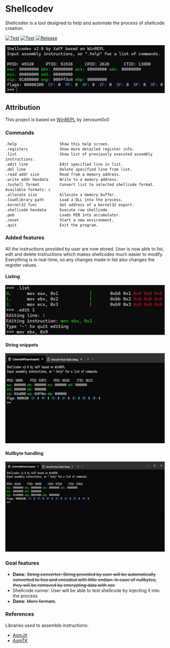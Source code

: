 # Shellcodev
Shellcodev is a tool designed to help and automate the process of shellcode creation. 

[![Test](https://img.shields.io/badge/Tested-x86-brightgreen?style=flat-square)]() [![Test](https://img.shields.io/badge/Not%20tested-x64-red?style=flat-square)]() [![Release](https://img.shields.io/badge/Release-v2.0.0-blue?style=flat-square)](https://github.com/XaFF-XaFF/Shellcodev/releases/tag/v2.1)

![1](https://raw.githubusercontent.com/XaFF-XaFF/Shellcodev/master/screenshots/1.png?raw=true)

## Attribution 
This project is based on [WinREPL](https://github.com/XaFF-XaFF/WinREPL) by zerosum0x0

### Commands 

```
.help                   Show this help screen.
.registers              Show more detailed register info.
.list                   Show list of previously executed assembly instructions.
.edit line              Edit specified line in list.
.del line               Delete specified line from list.
.read addr size         Read from a memory address.
.write addr hexdata     Write to a memory address.
.toshell format         Convert list to selected shellcode format. Available formats: c
.allocate size          Allocate a memory buffer.
.loadlibrary path       Load a DLL into the process.
.kernel32 func          Get address of a kernel32 export.
.shellcode hexdata      Execute raw shellcode.
.peb                    Loads PEB into accumulator.
.reset                  Start a new environment.
.quit                   Exit the program.
```

### Added features

All the instructions provided by user are now stored. User is now able to list, edit and delete instructions which makes
shellcodes much easier to modify. Everything is in real-time, so any changes made in list also changes the register values. 

#### Listing
![2](https://raw.githubusercontent.com/XaFF-XaFF/Shellcodev/master/screenshots/2.png?raw=true)

#### String snippets
<img src="https://github.com/XaFF-XaFF/Shellcodev/blob/master/screenshots/1.gif" width="600"/>

#### Nullbyte handling 
<img src="https://github.com/XaFF-XaFF/Shellcodev/blob/master/screenshots/2.gif" width="600"/>

### Goal features

- **Done:** ~~String converter: String provided by user will be automatically converted to hex and encoded with little endian. In case of nullbytes, they
will be removed by encrypting data with xor.~~
- Shellcode runner: User will be able to test shellcode by injecting it into the process.
- **Done:** ~~More formats~~.

### References 
Libraries used to assemble instructions:
- [AsmJit](https://github.com/asmjit/asmjit)
- [AsmTK](https://github.com/asmjit/asmtk)
